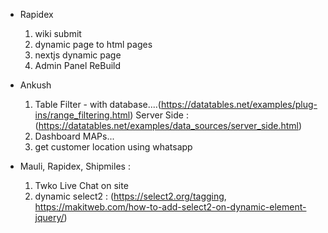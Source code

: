 - Rapidex
	1. wiki submit 
	2. dynamic page to html pages
	3. nextjs dynamic page 
	4. Admin Panel ReBuild

- Ankush
	1. Table Filter - with database....(https://datatables.net/examples/plug-ins/range_filtering.html)
Server Side : (https://datatables.net/examples/data_sources/server_side.html)
	2. Dashboard MAPs...
	3. get customer location using whatsapp

- Mauli, Rapidex, Shipmiles : 
	1. Twko Live Chat on site
	2. dynamic select2 : (https://select2.org/tagging, https://makitweb.com/how-to-add-select2-on-dynamic-element-jquery/)	

